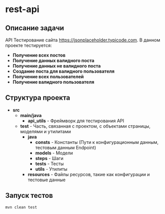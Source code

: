 # rest-api
## Описание задачи
API Тестирование сайта https://jsonplaceholder.typicode.com.
В данном проекте тестируется:
* **Получение всех постов**
* **Получение данных валидного поста**
* **Получение данных не валидного поста**
* **Создание поста для валидного пользователя**
* **Получение всех пользователей**
* **Получение валидного пользователя**

## Структура проекта
* **src**
    * **main/java**
        * **api_utils** - Фреймворк для тестирования API
    * **test** - Часть, связанная с проектом, с объектами страницы, моделями и утилитами
      * **java**
        * **consts** - Константы (Пути к конфигурационным данным, тестовым данным Endpoint)
        * **models** - Модели
        * **steps** - Шаги
        * **tests** - Тесты
        * **utils** - Утилиты
      * **resources** - Файлы ресурсов, такие как конфигурации и тестовые данные
    
## Запуск тестов
```bash
mvn clean test
```
